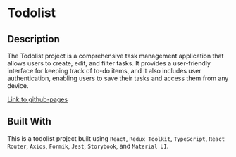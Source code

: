 # Todolist

## Description
The Todolist project is a comprehensive task management application that allows users to create, edit, and filter tasks. It provides a user-friendly interface for keeping track of to-do items, and it also includes user authentication, enabling users to save their tasks and access them from any device.

[Link to github-pages](https://KirillDolzhenkov.github.io/todolist)

## Built With
This is a todolist project built using `React`, `Redux Toolkit`, `TypeScript`, `React Router`, `Axios`, `Formik`, `Jest`, `Storybook`, and `Material UI`.
